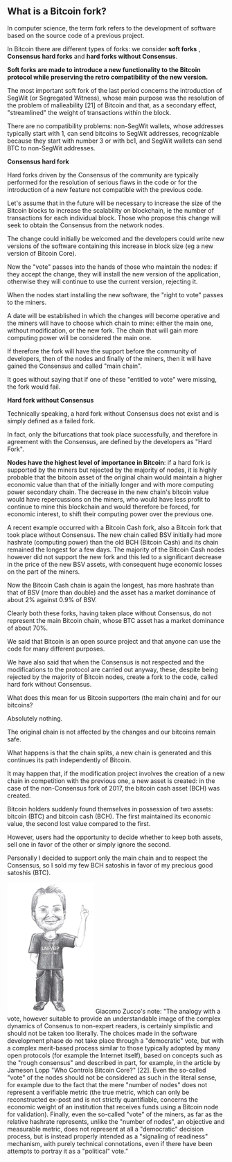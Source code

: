 ## What is a Bitcoin fork? ##

In computer science, the term fork refers to the development of software based on the source code of a previous project.

In Bitcoin there are different types of forks: we consider **soft forks** , **Consensus hard forks** and **hard forks without Consensus**.

**Soft forks are made to introduce a new functionality to the Bitcoin protocol while preserving the retro compatibility of the new version.**

The most important soft fork of the last period concerns the introduction of SegWit (or Segregated Witness), whose main purpose was the resolution of the problem of malleability [21] of Bitcoin and that, as a secondary effect, &quot;streamlined&quot; the weight of transactions within the block.

There are no compatibility problems: non-SegWit wallets, whose addresses typically start with 1, can send bitcoins to SegWit addresses, recognizable because they start with number 3 or with bc1, and SegWit wallets can send BTC to non-SegWit addresses.

**Consensus hard fork**

Hard forks driven by the Consensus of the community are typically performed for the resolution of serious flaws in the code or for the introduction of a new feature not compatible with the previous code.

Let&#39;s assume that in the future will be necessary to increase the size of the Bitcoin blocks to increase the scalability on blockchain, ie the number of transactions for each individual block. Those who propose this change will seek to obtain the Consensus from the network nodes.

The change could initially be welcomed and the developers could write new versions of the software containing this increase in block size (eg a new version of Bitcoin Core).

Now the &quot;vote&quot; passes into the hands of those who maintain the nodes: if they accept the change, they will install the new version of the application, otherwise they will continue to use the current version, rejecting it.

When the nodes start installing the new software, the &quot;right to vote&quot; passes to the miners.

A date will be established in which the changes will become operative and the miners will have to choose which chain to mine: either the main one, without modification, or the new fork. The chain that will gain more computing power will be considered the main one.

If therefore the fork will have the support before the community of developers, then of the nodes and finally of the miners, then it will have gained the Consensus and called &quot;main chain&quot;.

It goes without saying that if one of these &quot;entitled to vote&quot; were missing, the fork would fail.

**Hard fork without Consensus**

Technically speaking, a hard fork without Consensus does not exist and is simply defined as a failed fork.

In fact, only the bifurcations that took place successfully, and therefore in agreement with the Consensus, are defined by the developers as &quot;Hard Fork&quot;.

**Nodes have the highest level of importance in Bitcoin**: if a hard fork is supported by the miners but rejected by the majority of nodes, it is highly probable that the bitcoin asset of the original chain would maintain a higher economic value than that of the initially longer and with more computing power secondary chain. The decrease in the new chain&#39;s bitcoin value would have repercussions on the miners, who would have less profit to continue to mine this blockchain and would therefore be forced, for economic interest, to shift their computing power over the previous one.

A recent example occurred with a Bitcoin Cash fork, also a Bitcoin fork that took place without Consensus. The new chain called BSV initially had more hashrate (computing power) than the old BCH (Bitcoin Cash) and its chain remained the longest for a few days. The majority of the Bitcoin Cash nodes however did not support the new fork and this led to a significant decrease in the price of the new BSV assets, with consequent huge economic losses on the part of the miners.

Now the Bitcoin Cash chain is again the longest, has more hashrate than that of BSV (more than double) and the asset has a market dominance of about 2% against 0.9% of BSV.

Clearly both these forks, having taken place without Consensus, do not represent the main Bitcoin chain, whose BTC asset has a market dominance of about 70%.

We said that Bitcoin is an open source project and that anyone can use the code for many different purposes.

We have also said that when the Consensus is not respected and the modifications to the protocol are carried out anyway, these, despite being rejected by the majority of Bitcoin nodes, create a fork to the code, called hard fork without Consensus.

What does this mean for us Bitcoin supporters (the main chain) and for our bitcoins?

Absolutely nothing.

The original chain is not affected by the changes and our bitcoins remain safe.

What happens is that the chain splits, a new chain is generated and this continues its path independently of Bitcoin.

It may happen that, if the modification project involves the creation of a new chain in competition with the previous one, a new asset is created: in the case of the non-Consensus fork of 2017, the bitcoin cash asset (BCH) was created.

Bitcoin holders suddenly found themselves in possession of two assets: bitcoin (BTC) and bitcoin cash (BCH). The first maintained its economic value, the second lost value compared to the first.

However, users had the opportunity to decide whether to keep both assets, sell one in favor of the other or simply ignore the second.

Personally I decided to support only the main chain and to respect the Consensus, so I sold my few BCH satoshis in favor of my precious good satoshis (BTC).

<img src="images/giacomino2.jpg" width=200 alt="Giacomo Zucco"> 
Giacomo Zucco&#39;s note: &quot;The analogy with a vote, however suitable to provide an understandable image of the complex dynamics of Consenus to non-expert readers, is certainly simplistic and should not be taken too literally. 
The choices made in the software development phase do not take place through a &quot;democratic&quot; vote, but with a complex merit-based process similar to those typically adopted by many open protocols (for example the Internet itself), based on concepts such as the &quot;rough consensus&quot; and described in part, for example, in the article by Jameson Lopp "Who Controls Bitcoin Core?" [22].
Even the so-called &quot;vote&quot; of the nodes should not be considered as such in the literal sense, for example due to the fact that the mere &quot;number of nodes&quot; does not represent a verifiable metric (the true metric, which can only be reconstructed ex-post and is not strictly quantifiable, concerns the economic weight of an institution that receives funds using a Bitcoin node for validation). 
Finally, even the so-called &quot;vote&quot; of the miners, as far as the relative hashrate represents, unlike the &quot;number of nodes&quot;, an objective and measurable metric, does not represent at all a &quot;democratic&quot; decision process, but is instead properly intended as a &quot;signaling of readiness&quot; mechanism, with purely technical connotations, even if there have been attempts to portray it as a &quot;political&quot; vote.&quot;
